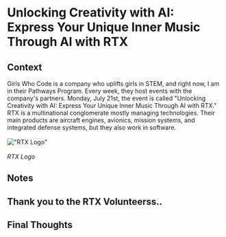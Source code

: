 # Unlocking Creativity with AI: Express Your Unique Inner Music Through AI with RTX

## Context
Girls Who Code is a company who uplifts girls in STEM, and right now, I am in their Pathways Program. Every week, they host events with the company's partners. Monday, July 21st, the event is called "Unlocking Creativity with AI: Express Your Unique Inner Music Through AI with RTX." RTX is a multinational conglomerate mostly managing technologies. Their main products are aircraft engines, avionics, mission systems, and integrated defense systems, but they also work in software.
<br><br>
!["RTX Logo"](https://upload.wikimedia.org/wikipedia/commons/thumb/3/30/RTX_Raytheon_Technologies_logo.svg/1200px-RTX_Raytheon_Technologies_logo.svg.png)
<br><br>
*RTX Logo*

## Notes

## Thank you to the RTX Volunteerss..

## Final Thoughts
